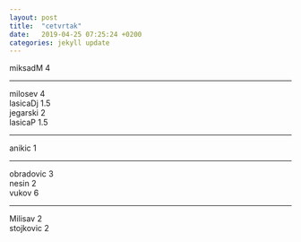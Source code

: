 ```yaml
---
layout: post
title:  "cetvrtak"
date:   2019-04-25 07:25:24 +0200
categories: jekyll update
---
```



miksadM 4  

***

milosev 4  
lasicaDj 1.5  
jegarski 2  
lasicaP 1.5  

***

anikic 1  

***

obradovic 3  
nesin 2  
vukov 6  

***

Milisav 2  
stojkovic 2  